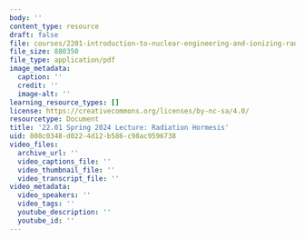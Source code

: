 ```yaml
---
body: ''
content_type: resource
draft: false
file: courses/2201-introduction-to-nuclear-engineering-and-ionizing-radiation/mit22_01_s24_hormesis.pdf
file_size: 880350
file_type: application/pdf
image_metadata:
  caption: ''
  credit: ''
  image-alt: ''
learning_resource_types: []
license: https://creativecommons.org/licenses/by-nc-sa/4.0/
resourcetype: Document
title: '22.01 Spring 2024 Lecture: Radiation Hormesis'
uid: 808c0348-d022-4d12-b586-c98ac9596738
video_files:
  archive_url: ''
  video_captions_file: ''
  video_thumbnail_file: ''
  video_transcript_file: ''
video_metadata:
  video_speakers: ''
  video_tags: ''
  youtube_description: ''
  youtube_id: ''
---
```

